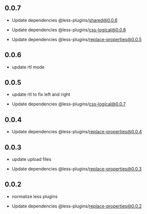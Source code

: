 ## 0.0.7

- Update dependencies @less-plugins/shared@0.0.6

- Update dependencies @less-plugins/css-logical@0.0.8

- Update dependencies @less-plugins/replace-properties@0.0.5

## 0.0.6

- update rtl mode

## 0.0.5

- update rtl to fix left and right

- Update dependencies @less-plugins/css-logical@0.0.7

## 0.0.4

- Update dependencies @less-plugins/replace-properties@0.0.4

## 0.0.3

- update upload files

- Update dependencies @less-plugins/replace-properties@0.0.3

## 0.0.2

- normalize less plugins

- Update dependencies @less-plugins/replace-properties@0.0.2

